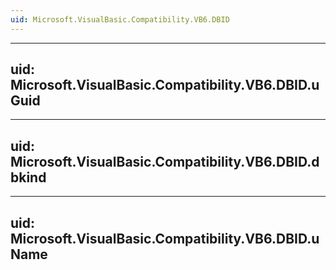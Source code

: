```yaml
---
uid: Microsoft.VisualBasic.Compatibility.VB6.DBID
---
```


---
uid: Microsoft.VisualBasic.Compatibility.VB6.DBID.uGuid
---

---
uid: Microsoft.VisualBasic.Compatibility.VB6.DBID.dbkind
---

---
uid: Microsoft.VisualBasic.Compatibility.VB6.DBID.uName
---

